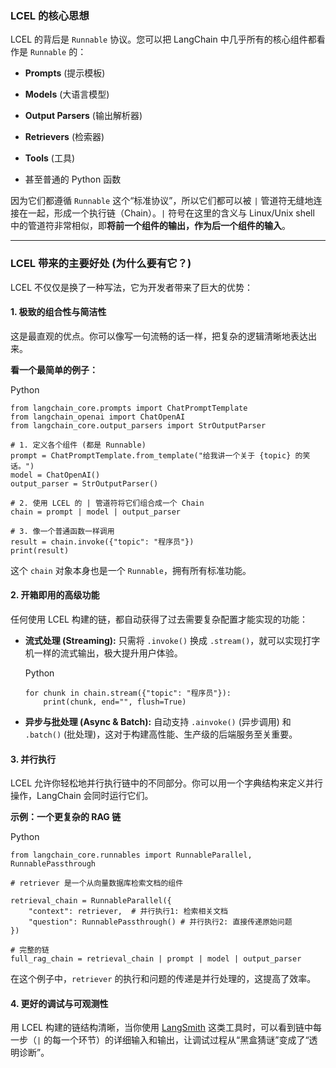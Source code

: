 ### LCEL 的核心思想

LCEL 的背后是 `Runnable` 协议。您可以把 LangChain 中几乎所有的核心组件都看作是 `Runnable` 的：

- **Prompts** (提示模板)
  
- **Models** (大语言模型)
  
- **Output Parsers** (输出解析器)
  
- **Retrievers** (检索器)
  
- **Tools** (工具)
  
- 甚至普通的 Python 函数
  

因为它们都遵循 `Runnable` 这个“标准协议”，所以它们都可以被 `|` 管道符无缝地连接在一起，形成一个执行链（Chain）。`|` 符号在这里的含义与 Linux/Unix shell 中的管道符非常相似，即**将前一个组件的输出，作为后一个组件的输入**。

---

### LCEL 带来的主要好处 (为什么要有它？)

LCEL 不仅仅是换了一种写法，它为开发者带来了巨大的优势：

#### 1. **极致的组合性与简洁性**

这是最直观的优点。你可以像写一句流畅的话一样，把复杂的逻辑清晰地表达出来。

**看一个最简单的例子：**

Python

```
from langchain_core.prompts import ChatPromptTemplate
from langchain_openai import ChatOpenAI
from langchain_core.output_parsers import StrOutputParser

# 1. 定义各个组件 (都是 Runnable)
prompt = ChatPromptTemplate.from_template("给我讲一个关于 {topic} 的笑话。")
model = ChatOpenAI()
output_parser = StrOutputParser()

# 2. 使用 LCEL 的 | 管道符将它们组合成一个 Chain
chain = prompt | model | output_parser

# 3. 像一个普通函数一样调用
result = chain.invoke({"topic": "程序员"})
print(result)
```

这个 `chain` 对象本身也是一个 `Runnable`，拥有所有标准功能。

#### 2. **开箱即用的高级功能**

任何使用 LCEL 构建的链，都自动获得了过去需要复杂配置才能实现的功能：

- **流式处理 (Streaming):** 只需将 `.invoke()` 换成 `.stream()`，就可以实现打字机一样的流式输出，极大提升用户体验。
  
    Python
    
    ```
    for chunk in chain.stream({"topic": "程序员"}):
        print(chunk, end="", flush=True)
    ```
    
- **异步与批处理 (Async & Batch):** 自动支持 `.ainvoke()` (异步调用) 和 `.batch()` (批处理)，这对于构建高性能、生产级的后端服务至关重要。
  

#### 3. **并行执行**

LCEL 允许你轻松地并行执行链中的不同部分。你可以用一个字典结构来定义并行操作，LangChain 会同时运行它们。

**示例：一个更复杂的 RAG 链**

Python

```
from langchain_core.runnables import RunnableParallel, RunnablePassthrough

# retriever 是一个从向量数据库检索文档的组件

retrieval_chain = RunnableParallel({
    "context": retriever,  # 并行执行1: 检索相关文档
    "question": RunnablePassthrough() # 并行执行2: 直接传递原始问题
})

# 完整的链
full_rag_chain = retrieval_chain | prompt | model | output_parser
```

在这个例子中，`retriever` 的执行和问题的传递是并行处理的，这提高了效率。

#### 4. **更好的调试与可观测性**

用 LCEL 构建的链结构清晰，当你使用 [LangSmith](https://www.langchain.com/langsmith) 这类工具时，可以看到链中每一步（`|` 的每一个环节）的详细输入和输出，让调试过程从“黑盒猜谜”变成了“透明诊断”。
